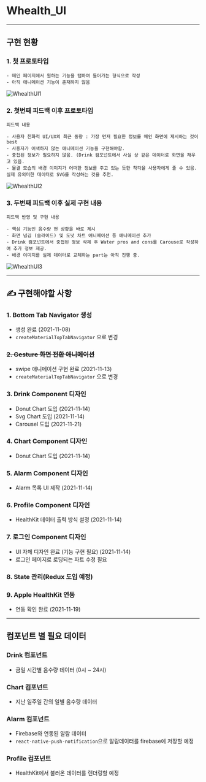 # Whealth_UI
---
## 구현 현황
### 1. 첫 프로토타입
```
- 메인 페이지에서 원하는 기능을 탭하여 들어가는 형식으로 작성
- 아직 애니메이션 기능이 존재하지 않음
```
![WhealthUI1](https://user-images.githubusercontent.com/32920566/143177465-a6708ae3-c0c2-455f-b064-a2089edb46c2.gif)

### 2. 첫번째 피드백 이후 프로토타입
```
피드백 내용

- 사용자 친화적 UI/UX의 최근 동향 : 가장 먼저 필요한 정보를 메인 화면에 제시하는 것이 best
- 사용자가 어색하지 않는 애니메이션 기능을 구현해야함.
- 중첩된 정보가 필요하지 않음. (Drink 컴포넌트에서 사실 상 같은 데이터로 화면을 채우고 있음.
- 물결 모습의 배경 이미지가 어떠한 정보를 주고 있는 듯한 착각을 사용자에게 줄 수 있음. 실제 유의미한 데이터로 SVG를 작성하는 것을 추천.
```
![WhealthUI2](https://user-images.githubusercontent.com/32920566/143177474-f2591334-c54a-4280-904c-32bde6382fbc.gif)

### 3. 두번째 피드백 이후 실제 구현 내용
```
피드백 반영 및 구현 내용

- 핵심 기능인 음수량 현 상황을 바로 제시
- 화면 넘김 (슬라이드) 및 도넛 차트 애니메이션 등 애니메이션 추가
- Drink 컴포넌트에서 중첩된 정보 삭제 후 Water pros and cons를 Carouse로 작성하여 추가 정보 제공.
- 배경 이미지를 실제 데이터로 교체하는 part는 아직 진행 중.
```
![WhealthUI3](https://user-images.githubusercontent.com/32920566/143177481-d26fb508-d159-435e-9e5f-8c71758209d7.gif)


---
## ✍️ 구현해야할 사항
### 1. Bottom Tab Navigator 생성
  - 생성 완료 (2021-11-08)
  - `createMaterialTopTabNavigator` 으로 변경 
### ~~2. Gesture 화면 전환 애니메이션~~
  - swipe 애니메이션 구현 완료 (2021-11-13)
  - `createMaterialTopTabNavigator` 으로 변경 
### 3. Drink Component 디자인
- Donut Chart 도입 (2021-11-14)
- Svg Chart 도입 (2021-11-14)
- Carousel 도입 (2021-11-21)
### 4. Chart Component 디자인
- Donut Chart 도입 (2021-11-14)
### 5. Alarm Component 디자인
- Alarm 목록 UI 제작 (2021-11-14)
### 6. Profile Component 디자인
- HealthKit 데이터 출력 방식 설정 (2021-11-14)
### 7. 로그인 Component 디자인
- UI 자체 디자인 완료 (기능 구현 필요) (2021-11-14)
- 로그인 페이지로 로딩되는 파트 수정 필요
### 8. State 관리(Redux 도입 예정)

### 9. Apple HealthKit 연동
- 연동 확인 완료 (2021-11-19)


---
## 컴포넌트 별 필요 데이터

### Drink 컴포넌트
- 금일 시간별 음수량 데이터 (0시 ~ 24시)
### Chart 컴포넌트
- 지난 일주일 간의 일별 음수량 데이터
### Alarm 컴포넌트
- Firebase와 연동된 알람 데이터
- `react-native-push-notification`으로 알람데이터를 firebase에 저장할 예정
### Profile 컴포넌트
- HealthKit에서 불러온 데이터를 렌더링할 예정
